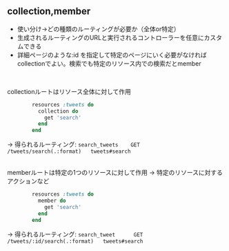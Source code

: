## collection,member
* 使い分け→どの種類のルーティングが必要か（全体or特定）
* 生成されるルーティングのURLと実行されるコントローラーを任意にカスタムできる
* 詳細ページのような:id を指定して特定のページにいく必要がなければcollectionでよい。検索でも特定のリソース内での検索だとmember  
<br>

collectionルートはリソース全体に対して作用
```ruby
        resources :tweets do
          collection do
            get 'search'
          end
        end
```

→ 得られるルーティング: `search_tweets    GET    /tweets/search(.:format)   tweets#search`  
<br>

memberルートは特定の1つのリソースに対して作用 → 特定のリソースに対するアクションなど
```ruby
        resources :tweets do
          member do
            get 'search'
          end
        end
```

→ 得られるルーティング: `search_tweet      GET    /tweets/:id/search(.:format)   tweets#search`
